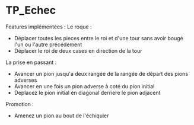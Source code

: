 # TP_Echec

Features implémentées :
Le roque : 
- Déplacer toutes les pieces entre le roi et d'une tour sans avoir bougé l'un ou l'autre précédement
- Déplacer le roi de deux cases en direction de la tour

La prise en passant :
- Avancer un pion jusqu'a deux rangée de la rangée de départ des pions adverses
- Avancer en une fois un pion adverse à coté du pion initial
- Deplacez le pion initial en diagonal derriere le pion adjacent

Promotion :
- Amenez un pion au bout de l'échiquier
